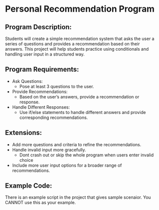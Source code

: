 # Personal Recommendation Program 

## Program Description:  
Students will create a simple recommendation system that asks the user a series of questions and provides a recommendation based on their answers. This project will help students practice using conditionals and handling user input in a structured way.

## Program Requirements:
- Ask Questions:
  - Pose at least 3 questions to the user.
- Provide Recommendations:
  - Based on the user’s answers, provide a recommendation or response.
- Handle Different Responses:
  - Use if/else statements to handle different answers and provide corresponding recommendations.
 
## Extensions:
- Add more questions and criteria to refine the recommendations.
- Handle invalid input more gracefully.
  - Dont crash out or skip the whole program when users enter invalid choice
- Include more user input options for a broader range of recommendations.

## Example Code:
There is an example script in the project that gives sample scenaior. You CANNOT use this as your example.
